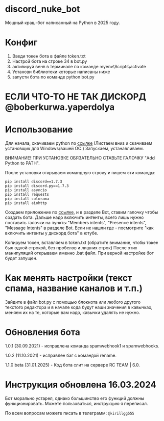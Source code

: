 # discord_nuke_bot
Мощный краш-бот написанный на Python в 2025 году.

# Конфиг
1. Введи токен бота в файле token.txt
2. Настрой бота на строке 34 в bot.py
3. активируй венв в терминале по команде myenv\Scripts\activate
4. Установи библиотеки которые написаны ниже
5. запусти бота по команде python bot.py

# ЕСЛИ ЧТО-ТО НЕ ТАК ДИСКОРД @boberkurwa.yaperdolya

# Использование
Для начала, скачиваем python по [ссылке](https://www.python.org/downloads/release/python-388/) (Листаем вниз и скачиваем установщик для Windows/вашей ОС.)
Запускаем, устанавливаем. 

ВНИМАНИЕ! ПРИ УСТАНОВКЕ ОБЯЗАТЕЛЬНО СТАВЬТЕ ГАЛОЧКУ "Add Python to PATH".

После установки открываем командную строку и пишем эти команды:
```
pip install discord==1.7.3
pip install discord.py==1.7.3
pip install asyncio
pip install requests
pip install colorama
pip install aiohttp
```

Создаем приложение по [ссылке](https://discord.com/developers), и в разделе Bot, ставим галочку чтобы создать бота. 
Дальше надо включить интенты, всего лишь нужно поставить галочки на пункты "Members intents", "Presence intents", "Message Intents" в разделе Bot. Если не нашли где - посмотрите "как включить интенты у дискорд бота" в ютубе.

Копируем токен, вставляем в token.txt (обратите внимание, чтобы токен был одной строкой, без пробелов и лишних строк)
После этих манипуляций открываем именно .bat файл. При верной настройке бот будет запущен.

# Как менять настройки (текст спама, название каналов и т.п.)
Зайдите в файл bot.py с помощью блокнота или любого другого текстого редактора и в начале кода будут наши значения в кавычках, меняем их на те, которые вам надо, кавычки удалять не нужно.

# Обновления бота
1.0.1 (30.09.2021) - исправлена команда spamwebhook1 и spamwebhooks.

1.0.2 (11.10.2021) - исправлен баг с командой rename.

1.1.0 beta (31.01.2025) - Код бота слит на сервере RC TEAM | 6.0.

# Инструкция обновлена 16.03.2024
Бот морально устарел, однако большинство его функций должны функционировать. Можете пользоваться, инструкцию я переписал.

По всем вопросам можете писать в телеграмм: ```@kirillgg555```


